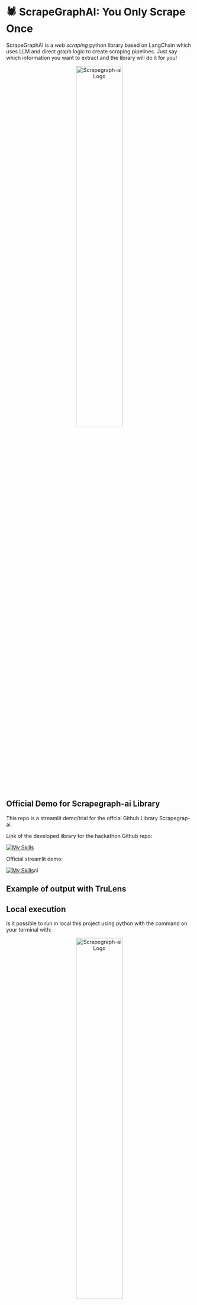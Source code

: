 # 🕷️ ScrapeGraphAI: You Only Scrape Once

ScrapeGraphAI is a *web scraping* python library based on LangChain which uses LLM and direct graph logic to create scraping pipelines.
Just say which information you want to extract and the library will do it for you!

<p align="center">
  <img src="https://github.com/VinciGit00/Scrapegraph-LabLabAI-Hackathon/blob/main/docs/scrapegraphai_logo.png" alt="Scrapegraph-ai Logo" style="width: 50%;">
</p>

## Official Demo for Scrapegraph-ai Library 
This repo is a streamlit demo/trial for the offcial Github Library Scrapegrap-ai.

Link of the developed library for the hackathon Github repo:

[![My Skills](https://skillicons.dev/icons?i=github)](https://github.com/VinciGit00/Scrapegraph-ai)

Official streamlit demo:

[![My Skills](https://skillicons.dev/icons?i=react)](https://scrapegraph-ai-demo.streamlit.app/)ci

## Example of output with TruLens

## Local execution
Is it possible to run in local this project using python with the command on your terminal with:
<p align="center">
  <img src="https://github.com/VinciGit00/Scrapegraph-LabLabAI-Hackathon/blob/main/docs/scrapegraphai_logo.png" alt="Scrapegraph-ai Logo" style="width: 50%;">
</p>

```bash
streamlit run main.py
```

## 🤝 Contributing

Scrapegraph-ai is [MIT LICENSED](https://github.com/VinciGit00/Scrapegraph-ai/blob/main/LICENSE).

Contributions are welcome! Please check out the todos below, and feel free to open a pull request.

For more information, please see the [contributing guidelines](https://github.com/VinciGit00/Scrapegraph-ai/blob/main/CONTRIBUTING.md).

Join our Discord server to discuss with us improvements and give us suggestions!

[![My Skills](https://skillicons.dev/icons?i=discord)](https://discord.gg/DujC7HG8)


You can also follow all the updates on linkedin!

[![My Skills](https://skillicons.dev/icons?i=linkedin)](https://www.linkedin.com/company/scrapegraphai/)


## Contributors
[![Contributors](https://contrib.rocks/image?repo=VinciGit00/Scrapegraph-ai)](https://github.com/VinciGit00/Scrapegraph-ai/graphs/contributors)

## Authors

<p align="center">
  <img src="https://github.com/VinciGit00/Scrapegraph-LabLabAI-Hackathon/blob/main/docs/logo_authors.png" alt="Authors Logos">
</p>

|                    | Contact Info         |
|--------------------|----------------------|
| Marco Vinciguerra  | [![Linkedin Badge](https://img.shields.io/badge/-Linkedin-blue?style=flat&logo=Linkedin&logoColor=white)](https://www.linkedin.com/in/marco-vinciguerra-7ba365242/)    |
| Marco Perini       | [![Linkedin Badge](https://img.shields.io/badge/-Linkedin-blue?style=flat&logo=Linkedin&logoColor=white)](https://www.linkedin.com/in/perinim/)   |
| Lorenzo Padoan     | [![Linkedin Badge](https://img.shields.io/badge/-Linkedin-blue?style=flat&logo=Linkedin&logoColor=white)](https://www.linkedin.com/in/lorenzo-padoan-4521a2154/)  |

## 📜 License

ScrapeGraphAI is licensed under the Apache 2.0 License. See the [LICENSE](https://github.com/VinciGit00/Scrapegraph-ai/blob/main/LICENSE) file for more information.

## Acknowledgements

- We would like to thank all the contributors to the project and the open-source community for their support.
- ScrapeGraphAI is meant to be used for data exploration and research purposes only. We are not responsible for any misuse of the library.
